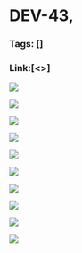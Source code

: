 # DEV-43,
### Tags: []
### Link:[<>]

![](../images/DEV-43/DEV-43-A1.png)

![](../images/DEV-43/DEV-43-A2.png)

![](../images/DEV-43/DEV-43-A3.png)

![](../images/DEV-43/DEV-43-A4.png)

![](../images/DEV-43/DEV-43-A5.png)

![](../images/DEV-43/DEV-43-A6.png)

![](../images/DEV-43/DEV-43-A7.png)

![](../images/DEV-43/DEV-43-A8.png)

![](../images/DEV-43/DEV-43-A9.png)

![](../images/DEV-43/DEV-43-A10.png)

